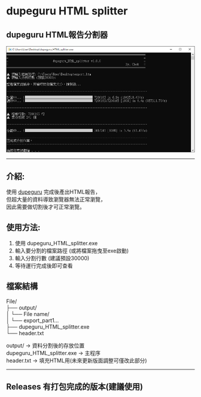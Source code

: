 # dupeguru HTML splitter
## dupeguru HTML報告分割器

![dupeguru HTML splitter cover](https://github.com/zz22558822/dupeguru_HTML_splitter/blob/main/img/dupeguru_HTML_splitter.png)

---
## 介紹:
使用 [dupeguru](https://github.com/arsenetar/dupeguru "dupeguru Github") 完成後產出HTML報告，  
但超大量的資料導致瀏覽器無法正常瀏覽，  
因此需要做切割後才可正常瀏覽。  


## 使用方法:
1. 使用 dupeguru_HTML_splitter.exe  
2. 輸入要分割的檔案路徑 (或將檔案拖曳至exe啟動)  
3. 輸入分割行數 (建議預設30000)  
4. 等待運行完成後即可查看  

## 檔案結構
File/  
├── output/  
│      └── File name/  
│              └── export_part1...  
├── dupeguru_HTML_splitter.exe  
└── header.txt  

output/ → 資料分割後的存放位置  
dupeguru_HTML_splitter.exe → 主程序  
header.txt → 填充HTML用(未來更新版面調整可僅改此部分)  

---

## Releases 有打包完成的版本(建議使用)
